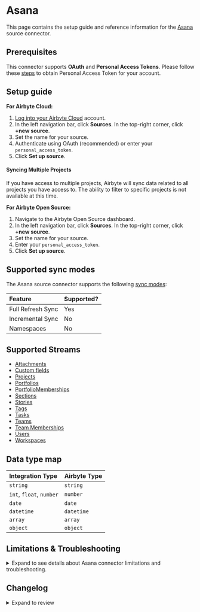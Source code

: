 # Asana

<HideInUI>

This page contains the setup guide and reference information for the [Asana](https://www.asana.com) source connector.

</HideInUI>

## Prerequisites

This connector supports **OAuth** and **Personal Access Tokens**. Please follow these [steps](https://developers.asana.com/docs/personal-access-token) to obtain Personal Access Token for your account.

## Setup guide

<!-- env:cloud -->

**For Airbyte Cloud:**

1. [Log into your Airbyte Cloud](https://cloud.airbyte.com/workspaces) account.
2. In the left navigation bar, click **Sources**. In the top-right corner, click **+new source**.
3. Set the name for your source.
4. Authenticate using OAuth (recommended) or enter your `personal_access_token`.
5. Click **Set up source**.

#### Syncing Multiple Projects

If you have access to multiple projects, Airbyte will sync data related to all projects you have access to. The ability to filter to specific projects is not available at this time.

<!-- /env:cloud -->

<!-- env:oss -->

**For Airbyte Open Source:**

1. Navigate to the Airbyte Open Source dashboard.
2. In the left navigation bar, click **Sources**. In the top-right corner, click **+new source**.
3. Set the name for your source.
4. Enter your `personal_access_token`.
5. Click **Set up source**.

<!-- /env:oss -->

<HideInUI>

## Supported sync modes

The Asana source connector supports the following [sync modes](https://docs.airbyte.com/cloud/core-concepts#connection-sync-modes):

| Feature           | Supported? |
| :---------------- | :--------- |
| Full Refresh Sync | Yes        |
| Incremental Sync  | No         |
| Namespaces        | No         |

## Supported Streams

- [Attachments](https://developers.asana.com/docs/attachments)
- [Custom fields](https://developers.asana.com/docs/custom-fields)
- [Projects](https://developers.asana.com/docs/projects)
- [Portfolios](https://developers.asana.com/docs/portfolios)
- [PortfolioMemberships](https://developers.asana.com/reference/portfolio-memberships)
- [Sections](https://developers.asana.com/docs/sections)
- [Stories](https://developers.asana.com/docs/stories)
- [Tags](https://developers.asana.com/docs/tags)
- [Tasks](https://developers.asana.com/docs/tasks)
- [Teams](https://developers.asana.com/docs/teams)
- [Team Memberships](https://developers.asana.com/docs/team-memberships)
- [Users](https://developers.asana.com/docs/users)
- [Workspaces](https://developers.asana.com/docs/workspaces)

## Data type map

| Integration Type         | Airbyte Type |
| :----------------------- | :----------- |
| `string`                 | `string`     |
| `int`, `float`, `number` | `number`     |
| `date`                   | `date`       |
| `datetime`               | `datetime`   |
| `array`                  | `array`      |
| `object`                 | `object`     |

## Limitations & Troubleshooting

<details>
<summary>
Expand to see details about Asana connector limitations and troubleshooting.
</summary>

### Connector limitations

#### Rate limiting

The connector is restricted by [Asana rate limits](https://developers.asana.com/docs/rate-limits).

### Troubleshooting

- If you encounter access errors while using **OAuth** authentication, please make sure you've followed this [Asana Article](https://developers.asana.com/docs/oauth).
- Check out common troubleshooting issues for the Asana source connector on our Airbyte Forum [here](https://github.com/airbytehq/airbyte/discussions).

</details>

## Changelog

<details>
  <summary>Expand to review</summary>

| Version | Date       | Pull Request                                             | Subject                                                                             |
|:--------|:-----------|:---------------------------------------------------------|:------------------------------------------------------------------------------------|
| 1.3.11 | 2025-04-19 | [54285](https://github.com/airbytehq/airbyte/pull/54285) | Update dependencies |
| 1.3.10 | 2025-02-15 | [53891](https://github.com/airbytehq/airbyte/pull/53891) | Update dependencies |
| 1.3.9 | 2025-02-08 | [53394](https://github.com/airbytehq/airbyte/pull/53394) | Update dependencies |
| 1.3.8 | 2025-02-01 | [52882](https://github.com/airbytehq/airbyte/pull/52882) | Update dependencies |
| 1.3.7 | 2025-01-25 | [52216](https://github.com/airbytehq/airbyte/pull/52216) | Update dependencies |
| 1.3.6 | 2025-01-18 | [51750](https://github.com/airbytehq/airbyte/pull/51750) | Update dependencies |
| 1.3.5 | 2025-01-11 | [51246](https://github.com/airbytehq/airbyte/pull/51246) | Update dependencies |
| 1.3.4 | 2025-01-04 | [50915](https://github.com/airbytehq/airbyte/pull/50915) | Update dependencies |
| 1.3.3 | 2024-12-28 | [50442](https://github.com/airbytehq/airbyte/pull/50442) | Update dependencies |
| 1.3.2 | 2024-12-21 | [50195](https://github.com/airbytehq/airbyte/pull/50195) | Update dependencies |
| 1.3.1 | 2024-12-14 | [48966](https://github.com/airbytehq/airbyte/pull/48966) | Starting with this version, the Docker image is now rootless. Please note that this and future versions will not be compatible with Airbyte versions earlier than 0.64 |
| 1.3.0 | 2024-12-06 | [48712](https://github.com/airbytehq/airbyte/pull/48712) | Upgrade to process full refresh and non-incremental substreams using concurrent CDK |
| 1.2.14 | 2024-11-04 | [48175](https://github.com/airbytehq/airbyte/pull/48175) | Update dependencies |
| 1.2.13 | 2024-10-28 | [47026](https://github.com/airbytehq/airbyte/pull/47026) | Update dependencies |
| 1.2.12 | 2024-10-12 | [46825](https://github.com/airbytehq/airbyte/pull/46825) | Update dependencies |
| 1.2.11 | 2024-10-05 | [46501](https://github.com/airbytehq/airbyte/pull/46501) | Update dependencies |
| 1.2.10 | 2024-09-28 | [46166](https://github.com/airbytehq/airbyte/pull/46166) | Update dependencies |
| 1.2.9 | 2024-09-21 | [45754](https://github.com/airbytehq/airbyte/pull/45754) | Update dependencies |
| 1.2.8 | 2024-09-14 | [45547](https://github.com/airbytehq/airbyte/pull/45547) | Update dependencies |
| 1.2.7 | 2024-09-07 | [45277](https://github.com/airbytehq/airbyte/pull/45277) | Update dependencies |
| 1.2.6 | 2024-08-31 | [44970](https://github.com/airbytehq/airbyte/pull/44970) | Update dependencies |
| 1.2.5 | 2024-08-24 | [44722](https://github.com/airbytehq/airbyte/pull/44722) | Update dependencies |
| 1.2.4 | 2024-08-17 | [44275](https://github.com/airbytehq/airbyte/pull/44275) | Update dependencies |
| 1.2.3 | 2024-08-12 | [43807](https://github.com/airbytehq/airbyte/pull/43807) | Update dependencies |
| 1.2.2 | 2024-08-10 | [43532](https://github.com/airbytehq/airbyte/pull/43532) | Update dependencies |
| 1.2.1 | 2024-08-03 | [43079](https://github.com/airbytehq/airbyte/pull/43079) | Update dependencies |
| 1.2.0 | 2024-07-27 | [42856](https://github.com/airbytehq/airbyte/pull/42856) | Add task & target data to stories compact stream |
| 1.1.1 | 2024-07-27 | [42801](https://github.com/airbytehq/airbyte/pull/42801) | Update dependencies |
| 1.1.0 | 2024-07-24 | [42488](https://github.com/airbytehq/airbyte/pull/42488) | Add task data to stories stream |
| 1.0.9 | 2024-07-20 | [42144](https://github.com/airbytehq/airbyte/pull/42144) | Update dependencies |
| 1.0.8 | 2024-07-13 | [41839](https://github.com/airbytehq/airbyte/pull/41839) | Update dependencies |
| 1.0.7 | 2024-07-10 | [41573](https://github.com/airbytehq/airbyte/pull/41573) | Update dependencies |
| 1.0.6 | 2024-07-09 | [41142](https://github.com/airbytehq/airbyte/pull/41142) | Update dependencies |
| 1.0.5 | 2024-07-06 | [40865](https://github.com/airbytehq/airbyte/pull/40865) | Update dependencies |
| 1.0.4 | 2024-06-25 | [40392](https://github.com/airbytehq/airbyte/pull/40392) | Update dependencies |
| 1.0.3 | 2024-06-22 | [40092](https://github.com/airbytehq/airbyte/pull/40092) | Update dependencies |
| 1.0.2 | 2024-06-18 | [39551](https://github.com/airbytehq/airbyte/pull/39551) | Fix pagination from offset to cursor based, Increment airbyte_cdk to ^1 |
| 1.0.1 | 2024-06-06 | [39249](https://github.com/airbytehq/airbyte/pull/39249) | [autopull] Upgrade base image to v1.2.2 |
| 1.0.0 | 2024-04-15 | [36697](https://github.com/airbytehq/airbyte/pull/36697) | Migrate to low code |
| 0.6.1 | 2023-11-13 | [31110](https://github.com/airbytehq/airbyte/pull/31110) | Fix hidden config access |
| 0.6.0 | 2023-11-03 | [31110](https://github.com/airbytehq/airbyte/pull/31110) | Add new stream Portfolio Memberships with Parent Portfolio |
| 0.5.0 | 2023-10-30 | [31114](https://github.com/airbytehq/airbyte/pull/31114) | Add Portfolios stream |
| 0.4.0 | 2023-10-24 | [31084](https://github.com/airbytehq/airbyte/pull/31084) | Add StoriesCompact stream |
| 0.3.0 | 2023-10-24 | [31634](https://github.com/airbytehq/airbyte/pull/31634) | Add OrganizationExports stream |
| 0.2.0 | 2023-10-17 | [31090](https://github.com/airbytehq/airbyte/pull/31090) | Add Attachments stream |
| 0.1.9 | 2023-10-16 | [31089](https://github.com/airbytehq/airbyte/pull/31089) | Add Events stream |
| 0.1.8 | 2023-10-16 | [31009](https://github.com/airbytehq/airbyte/pull/31009) | Add SectionsCompact stream |
| 0.1.7 | 2023-05-29 | [26716](https://github.com/airbytehq/airbyte/pull/26716) | Remove authSpecification from spec.json, use advancedAuth instead |
| 0.1.6 | 2023-05-26 | [26653](https://github.com/airbytehq/airbyte/pull/26653) | Fix order of authentication methods |
| 0.1.5 | 2022-11-16 | [19561](https://github.com/airbytehq/airbyte/pull/19561) | Added errors handling, updated SAT with new format |
| 0.1.4 | 2022-08-18 | [15749](https://github.com/airbytehq/airbyte/pull/15749) | Add cache to project stream |
| 0.1.3 | 2021-10-06 | [6832](https://github.com/airbytehq/airbyte/pull/6832) | Add oauth init flow parameters support |
| 0.1.2 | 2021-09-24 | [6402](https://github.com/airbytehq/airbyte/pull/6402) | Fix SAT tests: update schemas and invalid_config.json file |
| 0.1.1 | 2021-06-09 | [3973](https://github.com/airbytehq/airbyte/pull/3973) | Add entrypoint and bump version for connector |
| 0.1.0 | 2021-05-25 | [3510](https://github.com/airbytehq/airbyte/pull/3510) | New Source: Asana |

</details>

</HideInUI>
